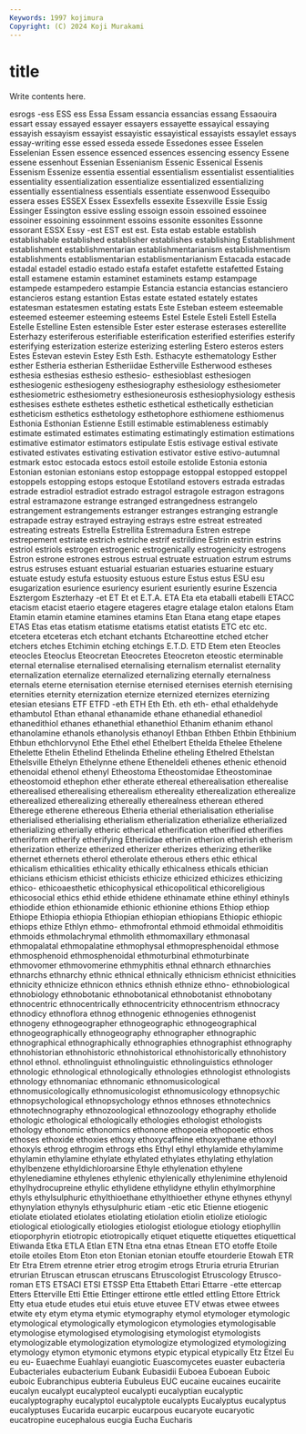 ```yaml
---
Keywords: 1997 kojimura
Copyright: (C) 2024 Koji Murakami
---
```


# title

Write contents here.



esrogs -ess ESS ess
Essa Essam essancia essancias essang Essaouira essart essay essayed essayer
essayers essayette essayical essaying essayish essayism essayist essayistic essayistical essayists
essaylet essays essay-writing esse essed esseda essede Essedones essee Esselen
Esselenian Essen essence essenced essences essencing essency Essene essene essenhout
Essenian Essenianism Essenic Essenical Essenis Essenism Essenize essentia essential essentialism
essentialist essentialities essentiality essentialization essentialize essentialized essentializing essentially essentialness essentials
essentiate essenwood Essequibo essera esses ESSEX Essex Essexfells essexite Essexville
Essie Essig Essinger Essington essive essling essoign essoin essoined essoinee
essoiner essoining essoinment essoins essonite essonites Essonne essorant ESSX Essy
-est EST est est. Esta estab estable establish establishable established
establisher establishes establishing Establishment establishment establishmentarian establishmentarianism establishmentism establishments establismentarian
establismentarianism Estacada estacade estadal estadel estadio estado estafa estafet estafette
estafetted Estaing estall estamene estamin estaminet estaminets estamp estampage estampede
estampedero estampie Estancia estancia estancias estanciero estancieros estang estantion Estas
estate estated estately estates estatesman estatesmen estating estats Este Esteban
esteem esteemable esteemed esteemer esteeming esteems Estel Estele Esteli Estell
Estella Estelle Estelline Esten estensible Ester ester esterase esterases esterellite
Esterhazy esteriferous esterifiable esterification esterified esterifies esterify esterifying esterization esterize
esterizing esterling Estero esteros esters Estes Estevan estevin Estey Esth
Esth. Esthacyte esthematology Esther esther Estheria estherian Estheriidae Estherville Estherwood
estheses esthesia esthesias esthesio esthesio- esthesioblast esthesiogen esthesiogenic esthesiogeny esthesiography
esthesiology esthesiometer esthesiometric esthesiometry esthesioneurosis esthesiophysiology esthesis esthesises esthete esthetes
esthetic esthetical esthetically esthetician estheticism esthetics esthetology esthetophore esthiomene esthiomenus
Esthonia Esthonian Estienne Estill estimable estimableness estimably estimate estimated estimates
estimating estimatingly estimation estimations estimative estimator estimators estipulate Estis estivage
estival estivate estivated estivates estivating estivation estivator estive estivo-autumnal estmark
estoc estocada estocs estoil estoile estolide Estonia estonia Estonian estonian
estonians estop estoppage estoppal estopped estoppel estoppels estopping estops estoque
Estotiland estovers estrada estradas estrade estradiol estradiot estrado estragol estragole
estragon estragons estral estramazone estrange estranged estrangedness estrangelo estrangement estrangements
estranger estranges estranging estrangle estrapade estray estrayed estraying estrays estre
estreat estreated estreating estreats Estrella Estrellita Estremadura Estren estrepe estrepement
estriate estrich estriche estrif estrildine Estrin estrin estrins estriol estriols
estrogen estrogenic estrogenically estrogenicity estrogens Estron estrone estrones estrous estrual
estruate estruation estrum estrums estrus estruses estuant estuarial estuarian estuaries
estuarine estuary estuate estudy estufa estuosity estuous esture Estus estus
ESU esu esugarization esurience esuriency esurient esuriently esurine Eszencia Esztergom
Eszterhazy -et ET Et et E.T.A. ETA Eta eta etaballi
etabelli ETACC etacism etacist etaerio etagere etageres etagre etalage etalon
etalons Etam Etamin etamin etamine etamines etamins Etan Etana etang
etape etapes ETAS Etas etas etatism etatisme etatisms etatist etatists
ETC etc etc. etcetera etceteras etch etchant etchants Etchareottine etched
etcher etchers etches Etchimin etching etchings E.T.D. ETD Etem eten
Eteocles eteocles Eteoclus Eteocretan Eteocretes Eteocreton eteostic eterminable eternal eternalise
eternalised eternalising eternalism eternalist eternality eternalization eternalize eternalized eternalizing eternally
eternalness eternals eterne eternisation eternise eternised eternises eternish eternising eternities
eternity eternization eternize eternized eternizes eternizing etesian etesians ETF ETFD
-eth ETH Eth Eth. eth eth- ethal ethaldehyde ethambutol Ethan
ethanal ethanamide ethane ethanedial ethanediol ethanedithiol ethanes ethanethial ethanethiol Ethanim
ethanim ethanol ethanolamine ethanols ethanolysis ethanoyl Ethban Ethben Ethbin Ethbinium
Ethbun ethchlorvynol Ethe Ethel ethel Ethelbert Ethelda Ethelee Ethelene Ethelette
Ethelin Ethelind Ethelinda Etheline etheling Ethelred Ethelstan Ethelsville Ethelyn Ethelynne
ethene Etheneldeli ethenes ethenic ethenoid ethenoidal ethenol ethenyl Etheostoma Etheostomidae
Etheostominae etheostomoid ethephon ether etherate ethereal etherealisation etherealise etherealised etherealising
etherealism ethereality etherealization etherealize etherealized etherealizing ethereally etherealness etherean ethered
Etherege etherene ethereous Etheria etherial etherialisation etherialise etherialised etherialising etherialism
etherialization etherialize etherialized etherializing etherially etheric etherical etherification etherified etherifies
etheriform etherify etherifying Etheriidae etherin etherion etherish etherism etherization etherize
etherized etherizer etherizes etherizing etherlike ethernet ethernets etherol etherolate etherous
ethers ethic ethical ethicalism ethicalities ethicality ethically ethicalness ethicals ethician
ethicians ethicism ethicist ethicists ethicize ethicized ethicizes ethicizing ethico- ethicoaesthetic
ethicophysical ethicopolitical ethicoreligious ethicosocial ethics ethid ethide ethidene ethinamate ethine
ethinyl ethinyls ethiodide ethion ethionamide ethionic ethionine ethions Ethiop ethiop
Ethiope Ethiopia ethiopia Ethiopian ethiopian ethiopians Ethiopic ethiopic ethiops ethize
Ethlyn ethmo- ethmofrontal ethmoid ethmoidal ethmoiditis ethmoids ethmolachrymal ethmolith ethmomaxillary
ethmonasal ethmopalatal ethmopalatine ethmophysal ethmopresphenoidal ethmose ethmosphenoid ethmosphenoidal ethmoturbinal ethmoturbinate
ethmovomer ethmovomerine ethmyphitis ethnal ethnarch ethnarchies ethnarchs ethnarchy ethnic ethnical
ethnically ethnicism ethnicist ethnicities ethnicity ethnicize ethnicon ethnics ethnish ethnize
ethno- ethnobiological ethnobiology ethnobotanic ethnobotanical ethnobotanist ethnobotany ethnocentric ethnocentrically ethnocentricity
ethnocentrism ethnocracy ethnodicy ethnoflora ethnog ethnogenic ethnogenies ethnogenist ethnogeny ethnogeographer
ethnogeographic ethnogeographical ethnogeographically ethnogeography ethnographer ethnographic ethnographical ethnographically ethnographies ethnographist
ethnography ethnohistorian ethnohistoric ethnohistorical ethnohistorically ethnohistory ethnol ethnol. ethnolinguist ethnolinguistic
ethnolinguistics ethnologer ethnologic ethnological ethnologically ethnologies ethnologist ethnologists ethnology ethnomaniac
ethnomanic ethnomusicological ethnomusicologically ethnomusicologist ethnomusicology ethnopsychic ethnopsychological ethnopsychology ethnos ethnoses
ethnotechnics ethnotechnography ethnozoological ethnozoology ethography etholide ethologic ethological ethologically ethologies
ethologist ethologists ethology ethonomic ethonomics ethonone ethopoeia ethopoetic ethos ethoses
ethoxide ethoxies ethoxy ethoxycaffeine ethoxyethane ethoxyl ethoxyls ethrog ethrogim ethrogs
eths Ethyl ethyl ethylamide ethylamime ethylamin ethylamine ethylate ethylated ethylates
ethylating ethylation ethylbenzene ethyldichloroarsine Ethyle ethylenation ethylene ethylenediamine ethylenes ethylenic
ethylenically ethylenimine ethylenoid ethylhydrocupreine ethylic ethylidene ethylidyne ethylin ethylmorphine ethyls
ethylsulphuric ethylthioethane ethylthioether ethyne ethynes ethynyl ethynylation ethynyls ethysulphuric etiam
-etic etic Etienne etiogenic etiolate etiolated etiolates etiolating etiolation etiolin
etiolize etiologic etiological etiologically etiologies etiologist etiologue etiology etiophyllin etioporphyrin
etiotropic etiotropically etiquet etiquette etiquettes etiquettical Etiwanda Etka ETLA Etlan
ETN Etna etna etnas Etnean ETO etoffe Etoile etoile etoiles
Etom Eton eton Etonian etonian etouffe etourderie Etowah ETR Etr
Etra Etrem etrenne etrier etrog etrogim etrogs Etruria etruria Etrurian
etrurian Etruscan etruscan etruscans Etruscologist Etruscology Etrusco-roman ETS ETSACI ETSI
ETSSP Etta Ettabeth Ettari Ettarre -ette ettercap Etters Etterville Etti
Ettie Ettinger ettirone ettle ettled ettling Ettore Ettrick Etty etua
etude etudes etui etuis etuve etuvee ETV etwas etwee etwees
etwite ety etym etyma etymic etymography etymol etymologer etymologic etymological
etymologically etymologicon etymologies etymologisable etymologise etymologised etymologising etymologist etymologists etymologizable
etymologization etymologize etymologized etymologizing etymology etymon etymonic etymons etypic etypical
etypically Etz Etzel Eu eu eu- Euaechme Euahlayi euangiotic Euascomycetes
euaster eubacteria Eubacteriales eubacterium Eubank Eubasidii Euboea Euboean Euboic euboic
Eubranchipus eubteria Eubuleus EUC eucaine eucaines eucairite eucalyn eucalypt eucalypteol
eucalypti eucalyptian eucalyptic eucalyptography eucalyptol eucalyptole eucalypts Eucalyptus eucalyptus eucalyptuses
Eucarida eucarpic eucarpous eucaryote eucaryotic eucatropine eucephalous eucgia Eucha Eucharis
